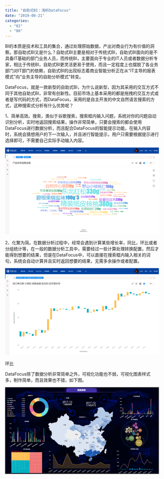 ```yaml
---
title: "自助式BI：浅析DataFocus"
date: "2019-08-21"
categories: 
  - "02"
  - "06"
---
```


BI的本质是技术和工具的集合，通过处理原始数据，产出对商业行为有价值的洞察。那自助式BI又是什么？自助式BI主要是相对于传统式BI，自助式BI面向的是不具备IT基础的部门业务人员，而传统BI，主要面向于专业的IT人员或者数据分析专家，相比于传统BI，自助式BI更灵活更易于使用，而且一定程度上也摆脱了各业务部门对IT部门的依赖，自助式BI的出现标志着商业智能分析正在从“IT主导的报表模式”向“业务主导的自助分析模式”转变。

DataFocus，就是一款新型的自助式BI，为什么说新型，因为其采用的交互方式不同于其他自助式BI，非常有创新性。目前市场上基本采用的都是拖拽的交互方式或者是写代码的方式，而DataFocus，采用的是自主开发的中文自然语言搜索的方式，这种搜索式分析有什么优势呢？

1、简单高效。搜索，类似于谷歌搜索，搜索框内输入问题，系统对你的问题自动识别分析，实时地返回搜索结果，操作非常简单，只要会搜索的都会使用DataFocus进行数据分析，而且配合DataFocus的智能提示功能，在输入内容时，系统会猜想用户的下一次输入，并且进行智能提示，用户只需要根据提示进行选择即可，不需要自己实际手动输入内容。

![](images/word-image-294.png)

2、化繁为简。在数据分析过程中，经常会遇到计算某些增长率，同比，环比或者分组统计等，在一般的数据分析工具中，需要经过一些计算处理转换配置，然后才能得到想要的结果，但是在DataFocus中，可以直接在搜索框内输入相关的词句，系统会自动计算并且实时返回想要的结果，无需多余操作或者配置。

![](images/word-image-295.png)

环比

DataFocus除了数据分析非常简单之外，可视化功能也不弱，可视化图表样式多，制作简单，而且效果也不错，如下图。

![](images/word-image-296.png)
